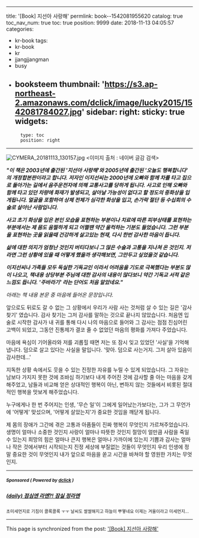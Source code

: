 
---
title: '[Book] 지선아 사랑해'
permlink: book--1542081955620
catalog: true
toc_nav_num: true
toc: true
position: 9999
date: 2018-11-13 04:05:57
categories:
- kr-book
tags:
- kr-book
- kr
- jjangjjangman
- busy
- booksteem
thumbnail: 'https://s3.ap-northeast-2.amazonaws.com/dclick/image/lucky2015/1542081784027.jpg'
sidebar:
    right:
        sticky: true
widgets:
    -
        type: toc
        position: right
---


![CYMERA_20181113_130157.jpg](https://s3.ap-northeast-2.amazonaws.com/dclick/image/lucky2015/1542081784027.jpg)
<이미지 출처 : 네이버 글감 검색>

**_"이 책은 2003년에 출간된 '지선아 사랑해'와  2005년에 출간된 '오늘도 행복합니다' 의 개정합본판이라고 합니다.
저자인 이지선씨는 2000년에 오빠와 함께 차를 타고 집으로 돌아가는 길에서 음주운전자에 의해 교통사고를 당하게 됩니다. 
사고로 인해 오빠와 함께 타고 있던 차량에 화재가 발생되고, 살아날 가능성이 없다고 할 정도의 중화상을 입게됩니다.
얼굴을 포함하여 상체 전체가 심각한 화상을 입고, 손가락 절단 등 수십회의 수술로 살아난 사람입니다._**

**_사고 초기 화상을 입은 본인 모습을 표현하는 부분이나 치료에 따른 피부상태를 표현하는 부분에서는 제 몸도 움찔하게 되고 어쩔땐 약간 울컥하는 기분도 들었습니다.
그런 부분을 표현하는 곳을 읽을때 건강하게 살고있는 현재, 다시 한번 감사한 마음이 듭니다._**

**_삶에 대한 의지가 엄청난 것인지 버티다보니 그 많은 수술과 고통을 지나쳐 온 것인지.
저라면 그런 상황에 있을 때 어떻게 했을까 생각해보면, 그만두고 싶었을것 같습니다._**

**_이지선씨나 가족들 모두 독실한 기독교인 이라서 어려움을 기도로 극복했다는 부분도 많이 나오고, 책내용 상당부분 주님에 대한 감사의 내용이 많다보니 약간 기독교 서적 같은 느낌도 듭니다.
'주바라기' 라는 단어도 처음 알았네요."_**

_아래는 책 내용 본문 중 마음에 들어온 문장입니다._

앞으로도 뒤로도 갈 수 없는 그 상황에서 
우리가 사람 사는 것처럼 살 수 있는 길은 
'감사 찾기' 였습니다.
감사 찾기는 그저 감사를 말하는 것으로 끝나지 않았습니다. 
처음엔 입술로 시작한 감사가 
내 귀를 통해 다시 나의 마음으로 들어와 
그 감사는 점점 진심어린 고백이 되었고, 
그동안 진통제가 결코 줄 수 없었던 
마음의 평화를 가져다 주었습니다.

마음에 욕심이 기어올라와 저를 괴롭힐 때면 
저는 또 잠시 잊고 있었던 '사실'을 기억해냅니다. 
덤으로 살고 있다는 사실을 말입니다. 
'맞아. 덤으로 사는거지. 그저 살아 있음이 감사한데...'

지독한 상황 속에서도 웃을 수 있는 
진정한 자유를 누릴 수 있게 되었습니다.
그 자유는 남보다 가지지 못한 것에 조바심 하기보다
내게 주어진 것에 감사할 줄 아는 마음을 갖게 해주었고,
남들과 비교해 얻은 상대적인 행복이 아닌,
변하지 않는 것들에서 비롯된 
절대적인 행복을 맛보게 해주었습니다.

누구에게나 한 번 주어지는 인생, 
'무슨 일'이 그에게 일어났는가보다는,
그가 그 무언가에 '어떻게' 맞섰으며,
'어떻게 살았는지'가 중요한 것임을 깨닫게 됩니다.

제 몸의 장애가 그간에 겪은 고통과 아픔들이
진짜 행복이 무엇인지 가르쳐주었습니다.
생명이 얼마나 소중한 것인지
사랑이 얼마나 따뜻한 것인지
절망이 얼만큼 사람을 죽일 수 있는지
희망의 힘은 얼마나 큰지
행복은 얼마나 가까이에 있는지
기쁨과 감사는 얼마나 작은 것에서부터 시작되는지
진정 세상에 부질없는 것들이 무엇인지
우리 인생에 정말 중요한 것이 무엇인지
내가 앞으로 마음을 쏟고 
시간을 바쳐야 할 영원한 가치는 무엇인지.


---

#####  <sub> **Sponsored ( Powered by [dclick](https://www.dclick.io) )** </sub>
##### [(daily) 점심엔 라멘?! 잠실 정라멘](https://api.dclick.io/v1/c?x=eyJhbGciOiJIUzI1NiIsInR5cCI6IkpXVCJ9.eyJjIjoibHVja3kyMDE1IiwicyI6ImJvb2stLTE1NDIwODE5NTU2MjAiLCJhIjpbInQtNDkwIl0sInVybCI6Imh0dHBzOi8vc3RlZW1pdC5jb20vY2xpY2svQGpvYWppbmEwMC9kYWlseS0tMTU0MTQ4MjMyNzY4MiIsImlhdCI6MTU0MjA4MTk1NSwiZXhwIjoxODU3NDQxOTU1fQ.lkA8Dnp2iV-gFZvn9SD-5MT6Px0BtwBaze69TO85V6Y)
<sup>초미세먼지로 기침이 콜록콜록 ㅜㅜ 날씨도 쌀쌀해지고 하늘이 뿌옇네요 이제는 겨울이라고 미세먼지...</sup>
</center>

- - -

This page is synchronized from the post: ['[Book] 지선아 사랑해'](https://steemit.com/@lucky2015/book--1542081955620)

